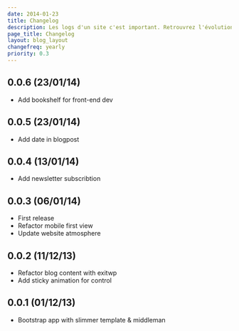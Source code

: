 ```yaml
---
date: 2014-01-23
title: Changelog
description: Les logs d'un site c'est important. Retrouvrez l'évolution des déploiements dans ce CHANGELOG.
page_title: Changelog
layout: blog_layout
changefreq: yearly
priority: 0.3
---
```


## 0.0.6 (23/01/14)

* Add bookshelf for front-end dev

## 0.0.5 (23/01/14)

* Add date in blogpost

## 0.0.4 (13/01/14)

* Add newsletter subscribtion

## 0.0.3 (06/01/14)

* First release
* Refactor mobile first view
* Update website atmosphere

## 0.0.2 (11/12/13)

* Refactor blog content with exitwp
* Add sticky animation for control

## 0.0.1 (01/12/13)

* Bootstrap app with slimmer template & middleman
